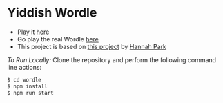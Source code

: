 # Yiddish Wordle

- Play it [here](https://greenwichmeanti.me/wordle/)
- Go play the real Wordle [here](https://www.powerlanguage.co.uk/wordle/)
- This project is based on [this project](https://github.com/hannahcode/wordle) by [Hannah Park](https://github.com/hannahcode)

_To Run Locally:_
Clone the repository and perform the following command line actions:

```bash
$ cd wordle
$ npm install
$ npm run start
```
